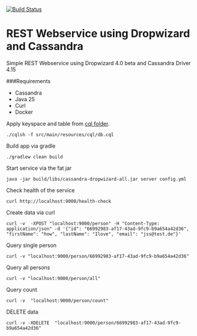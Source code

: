 [![Build Status](https://travis-ci.com/knoma/cassandra-dropwizard.svg?branch=Cassandra4)](https://travis-ci.com/knoma/cassandra-dropwizard)
# REST Webservice using Dropwizard and Cassandra
Simple REST Webservice using Dropwizard 4.0 beta and Cassandra Driver 4.15

###Requirements 
 - Cassandra 
 - Java 25
 - Curl
 - Docker
 
Apply keyspace and table from [cql folder](src/main/resources/cql/db.cql).
```shell script
./cqlsh -f src/main/resources/cql/db.cql
```

Build app via gradle
```shell script
./gradlew clean build
```

Start service via the fat jar
```shell script
java -jar build/libs/cassandra-dropwizard-all.jar server config.yml
```

Check health of the service 
```shell script
curl http://localhost:9000/health-check
```

Create data via curl
```shell script
curl -v  -XPOST "localhost:9000/person" -H "Content-Type: application/json" -d '{"id": "66992983-af17-43ad-9fc9-b9a654a42d36", "firstName": "how", "lastName": "Ilove", "email": "jss@test.de"}'
```

Query single person
```shell script
curl -v "localhost:9000/person/66992983-af17-43ad-9fc9-b9a654a42d36"
```

Query all persons
```shell script
curl -v "localhost:9000/person/all"
```
Query count
```shell script
curl -v  "localhost:9000/person/count"
```

DELETE data
```shell script
curl -v -XDELETE  "localhost:9000/person/66992983-af17-43ad-9fc9-b9a654a42d36"
```

